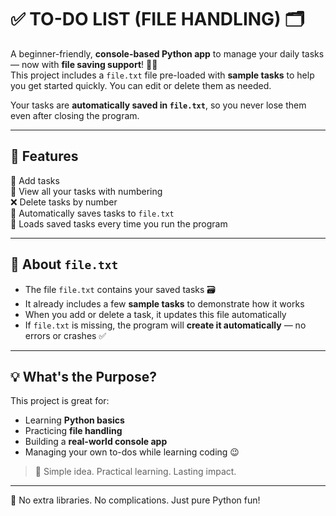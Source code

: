 # ✅ TO-DO LIST (FILE HANDLING) 🗂️

A beginner-friendly, **console-based Python app** to manage your daily tasks — now with **file saving support**! 📄✨  
This project includes a `file.txt` file pre-loaded with **sample tasks** to help you get started quickly. You can edit or delete them as needed.

Your tasks are **automatically saved in `file.txt`**, so you never lose them even after closing the program.

---

## 🚀 Features
📝 Add tasks  
👀 View all your tasks with numbering  
❌ Delete tasks by number  
💾 Automatically saves tasks to `file.txt`  
🔁 Loads saved tasks every time you run the program

---

## 📄 About `file.txt`
- The file `file.txt` contains your saved tasks 🗃️  
- It already includes a few **sample tasks** to demonstrate how it works  
- When you add or delete a task, it updates this file automatically  
- If `file.txt` is missing, the program will **create it automatically** — no errors or crashes ✅

---

## 💡 What's the Purpose?
This project is great for:
- Learning **Python basics**
- Practicing **file handling**
- Building a **real-world console app**
- Managing your own to-dos while learning coding 😉

> 🧠 Simple idea. Practical learning. Lasting impact.

---

📂 No extra libraries. No complications. Just pure Python fun!

